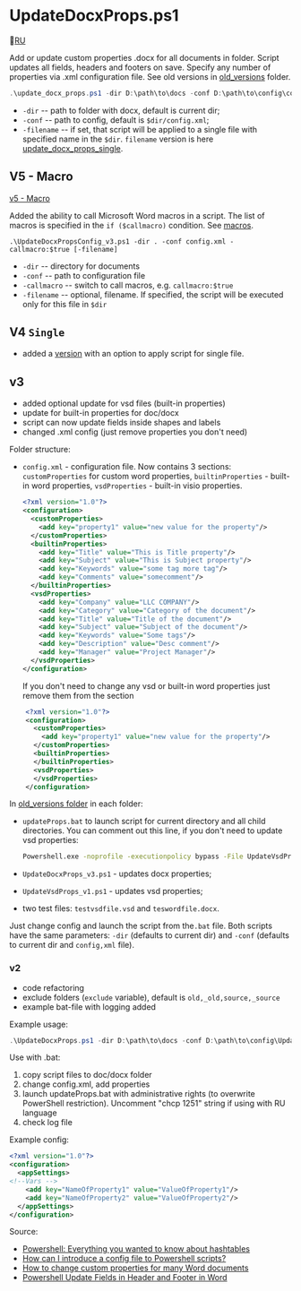 # UpdateDocxProps.ps1

📜[RU](README.md)

Add or update custom properties .docx for all documents in folder. Script updates all fields, headers and footers on save. Specify any number of properties via .xml configuration file.
See old versions in [old_versions](old_versions) folder.

```powershell
.\update_docx_props.ps1 -dir D:\path\to\docs -conf D:\path\to\config\config.xml [-filename] testwordfile.docx
```

- `-dir` -- path to folder with docx, default is current dir;
- `-conf` -- path to config, default is `$dir/config.xml`;
- `-filename` -- if set, that script will be applied to a single file with specified name in the `$dir`. `filename` version is here [update_docx_props_single](update_docx_props_single).

## V5 - Macro

[v5 - Macro](update_docx_props_macro)

Added the ability to call Microsoft Word macros in a script.
The list of macros is specified in the `if ($callmacro)` condition.
See [macros](https://github.com/annjulyleon/doc-scripts/tree/main/word_macros).

```console
.\UpdateDocxPropsConfig_v3.ps1 -dir . -conf config.xml -callmacro:$true [-filename]
```

- `-dir` -- directory for documents
- `-conf` -- path to configuration file
- `-callmacro` -- switch to call macros, e.g. `callmacro:$true`
- `-filename` -- optional, filename. If specified, the script will be executed only for this file in `$dir`

## V4 `Single`

- added a [version](update_docx_props_single) with an option to apply script for single file.

## v3

- added optional update for vsd files (built-in properties)
- update for built-in properties for doc/docx
- script can now update fields inside shapes and labels
- changed .xml config (just remove properties you don't need)

Folder structure:

- `config.xml` - configuration file. Now contains 3 sections: `customProperties` for custom word properties, `builtinProperties` - built-in word properties, `vsdProperties` - built-in visio properties.
  
    ```xml
    <?xml version="1.0"?>
    <configuration>
      <customProperties>    
        <add key="property1" value="new value for the property"/>
      </customProperties>
      <builtinProperties>
        <add key="Title" value="This is Title property"/>
        <add key="Subject" value="This is Subject property"/>
        <add key="Keywords" value="some tag more tag"/>
        <add key="Comments" value="somecomment"/>
      </builtinProperties>
      <vsdProperties>
        <add key="Company" value="LLC COMPANY"/>
        <add key="Category" value="Category of the document"/>
        <add key="Title" value="Title of the document"/>
        <add key="Subject" value="Subject of the document"/>
        <add key="Keywords" value="Some tags"/>
        <add key="Description" value="Desc comment"/>
        <add key="Manager" value="Project Manager"/>
      </vsdProperties>
    </configuration>
    ```
  
  If you don't need to change any vsd or built-in word properties just remove them from the section

```xml
    <?xml version="1.0"?>
    <configuration>
      <customProperties>    
        <add key="property1" value="new value for the property"/>
      </customProperties>
      <builtinProperties>        
      </builtinProperties>
      <vsdProperties>        
      </vsdProperties>
    </configuration>
```

In [old_versions folder](old_versions) in each folder:

- `updateProps.bat` to launch script for current directory and all child directories. You can comment out this line, if you don't need to update vsd properties:

    ```bat
    Powershell.exe -noprofile -executionpolicy bypass -File UpdateVsdProps_v1.ps1 > %CurrentDateTime%_vsdprops.txt
    ```

- `UpdateDocxProps_v3.ps1` - updates docx properties;
- `UpdateVsdProps_v1.ps1` - updates vsd properties;
- two test files: `testvsdfile.vsd` and `teswordfile.docx`.

Just change config and launch the script from the`.bat` file. Both scripts have the same parameters: `-dir` (defaults to current dir) and `-conf` (defaults to current dir and `config,xml` file).

### v2

- code refactoring
- exclude folders (`exclude` variable), default is `old,_old,source,_source`
- example bat-file with logging added

Example usage:

```powershell
.\UpdateDocxProps.ps1 -dir D:\path\to\docs -conf D:\path\to\config\UpdateDocxPropsConfig.xml
```

Use with .bat:

1. copy script files to doc/docx folder
2. change config.xml, add properties
3. launch updateProps.bat with administrative rights (to overwrite PowerShell restriction). Uncomment "chcp 1251" string if using with RU language
4. check log file

Example config:

```xml
<?xml version="1.0"?>
<configuration>
  <appSettings>
<!--Vars -->
    <add key="NameOfProperty1" value="ValueOfProperty1"/>
    <add key="NameOfProperty2" value="ValueOfProperty2"/>
  </appSettings>
</configuration>
```

Source:

- [Powershell: Everything you wanted to know about hashtables](https://powershellexplained.com/2016-11-06-powershell-hashtable-everything-you-wanted-to-know-about/)
- [How can I introduce a config file to Powershell scripts?](https://stackoverflow.com/a/13698982)
- [How to change custom properties for many Word documents](https://stackoverflow.com/a/35920682)
- [Powershell Update Fields in Header and Footer in Word](https://stackoverflow.com/questions/24887905/powershell-update-fields-in-header-and-footer-in-word)
  